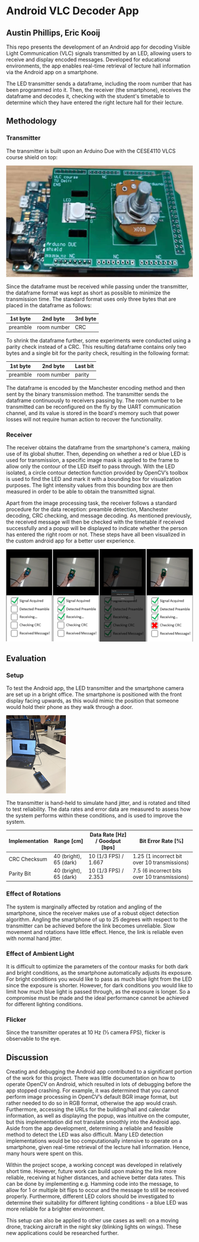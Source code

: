 # Android VLC Decoder App

## Austin Phillips, Eric Kooij

This repo presents the development of an Android app for decoding Visible Light Communication (VLC) signals transmitted by an LED, allowing users to receive and display encoded messages. Developed for educational environments, the app enables real-time retrieval of lecture hall information via the Android app on a smartphone.

The LED transmitter sends a dataframe, including the room number that has been programmed into it. Then, the receiver (the smartphone), receives the dataframe and decodes it, checking with the student's timetable to determine which they have entered the right lecture hall for their lecture.

## Methodology

### Transmitter
The transmitter is built upon an Arduino Due with the CESE4110 VLCS course shield on top:

![VLCS Arduino Transmitter](https://github.com/austinjphillips/android-vlc-decoder/blob/main/images/VLC-board.png?raw=true)

Since the dataframe must be received while passing under the transmitter, the dataframe format was kept as short as possible to minimize the transmission time. The standard format uses only three bytes that are placed in the dataframe as follows:

| 1st byte | 2nd byte | 3rd byte |
| --- | --- | --- |
| preamble | room number | CRC |

To shrink the dataframe further, some experiments were conducted using a parity check instead of a CRC. This resulting dataframe contains only two bytes and a single bit for the parity check, resulting in the following format:

| 1st byte | 2nd byte | Last bit |
| --- | --- | --- |
| preamble | room number | parity |

The dataframe is encoded by the Manchester encoding method and then sent by the binary transmission method. The transmitter sends the dataframe continuously to receivers passing by. The room number to be transmitted can be reconfigured on the fly by the UART communication channel, and its value is stored in the board's memory such that power losses will not require human action to recover the functionality.

### Receiver
The receiver obtains the dataframe from the smartphone's camera, making use of its global shutter. Then, depending on whether a red or blue LED is used for transmission, a specific image mask is applied to the frame to allow only the contour of the LED itself to pass through. With the LED isolated, a circle contour detection function provided by OpenCV’s toolbox is used to find the LED and mark it with a bounding box for visualization purposes. The light intensity values from this bounding box are then measured in order to be able to obtain the transmitted signal.

Apart from the image processing task, the receiver follows a standard procedure for the data reception: preamble detection, Manchester decoding, CRC checking, and message decoding. As mentioned previously, the received message will then be checked with the timetable if received successfully and a popup will be displayed to indicate whether the person has entered the right room or not. These steps have all been visualized in the custom android app for a better user experience.

![VLCS Android App Layout](https://github.com/austinjphillips/android-vlc-decoder/blob/main/images/app-layout.png?raw=true)

## Evaluation

### Setup
To test the Android app, the LED transmitter and the smartphone camera are set up in a bright office. The smartphone is positioned with the front display facing upwards, as this would mimic the position that someone would hold their phone as they walk through a door.

![VLCS Test Setup](https://github.com/austinjphillips/android-vlc-decoder/blob/main/images/test-setup.png?raw=true)

The transmitter is hand-held to simulate hand jitter, and is rotated and tilted to test reliability. The data rates and error data are measured to assess how the system performs within these conditions, and is used to improve the system.

| Implementation | Range [cm] | Data Rate [Hz] / Goodput [bps] | Bit Error Rate [%] |
| --- | --- | --- | --- |
| CRC Checksum | 40 (bright), 65 (dark) | 10 (1/3 FPS) / 1.667 | 1.25 (1 incorrect bit over 10 transmissions) |
| Parity Bit | 40 (bright), 65 (dark) | 10 (1/3 FPS) / 2.353 | 7.5 (6 incorrect bits over 10 transmissions) |

### Effect of Rotations
The system is marginally affected by rotation and angling of the smartphone, since the receiver makes use of a robust object detection algorithm. Angling the smartphone of up to 25 degrees with respect to the transmitter can be achieved before the link becomes unreliable. Slow movement and rotations have little effect. Hence, the link is reliable even with normal hand jitter.

### Effect of Ambient Light
It is difficult to optimize the parameters of the contour masks for both dark and bright conditions, as the smartphone automatically adjusts its exposure. For bright conditions you would like to pass as much blue light from the LED since the exposure is shorter. However, for dark conditions you would like to limit how much blue light is passed through, as the exposure is longer. So a compromise must be made and the ideal performance cannot be achieved for different lighting conditions.

### Flicker
Since the transmitter operates at 10 Hz (⅓ camera FPS), flicker is observable to the eye. 

## Discussion
Creating and debugging the Android app contributed to a significant portion of the work for this project. There was little documentation on how to operate OpenCV on Android, which resulted in lots of debugging before the app stopped crashing. For example, it was determined that you cannot perform image processing in OpenCV’s default BGR image format, but rather needed to do so in RGB format, otherwise the app would crash. Furthermore, accessing the URLs for the building/hall and calendar information, as well as displaying the popup, was intuitive on the computer, but this implementation did not translate smoothly into the Android app.
Aside from the app development, determining a reliable and feasible method to detect the LED was also difficult. Many LED detection implementations would be too computationally intensive to operate on a smartphone, given real-time retrieval of the lecture hall information. Hence, many hours were spent on this.

Within the project scope, a working concept was developed in relatively short time. However, future work can build upon making the link more reliable, receiving at higher distances, and achieve better data rates. This can be done by implementing e.g. Hamming code into the message, to allow for 1 or multiple bit flips to occur and the message to still be received properly. Furthermore, different LED colors should be investigated to determine their suitability for different lighting conditions - a blue LED was more reliable for a brighter environment.

This setup can also be applied to other use cases as well: on a moving drone, tracking aircraft in the night sky (blinking lights on wings). These new applications could be researched further. 

